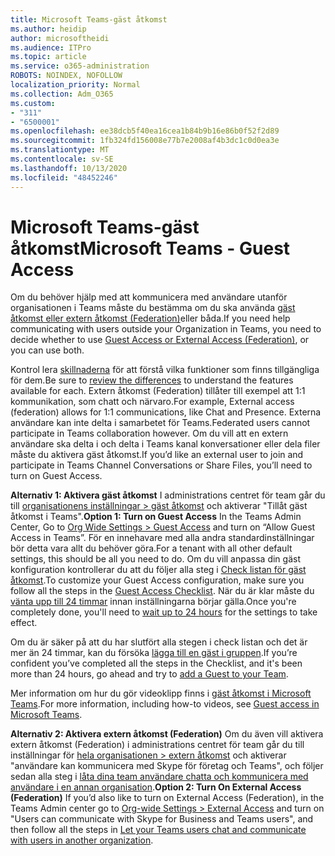 ```yaml
---
title: Microsoft Teams-gäst åtkomst
ms.author: heidip
author: microsoftheidi
ms.audience: ITPro
ms.topic: article
ms.service: o365-administration
ROBOTS: NOINDEX, NOFOLLOW
localization_priority: Normal
ms.collection: Adm_O365
ms.custom:
- "311"
- "6500001"
ms.openlocfilehash: ee38dcb5f40ea16cea1b84b9b16e86b0f52f2d89
ms.sourcegitcommit: 1fb324fd156008e77b7e2008af4b3dc1c0d0ea3e
ms.translationtype: MT
ms.contentlocale: sv-SE
ms.lasthandoff: 10/13/2020
ms.locfileid: "48452246"
---
```

# <a name="microsoft-teams---guest-access"></a><span data-ttu-id="f3a86-102">Microsoft Teams-gäst åtkomst</span><span class="sxs-lookup"><span data-stu-id="f3a86-102">Microsoft Teams - Guest Access</span></span>

<span data-ttu-id="f3a86-103">Om du behöver hjälp med att kommunicera med användare utanför organisationen i Teams måste du bestämma om du ska använda [gäst åtkomst eller extern åtkomst (Federation)](https://docs.microsoft.com/microsoftteams/manage-external-access#external-access-vs-guest-access)eller båda.</span><span class="sxs-lookup"><span data-stu-id="f3a86-103">If you need help communicating with users outside your Organization in Teams, you need to decide whether to use [Guest Access or External Access (Federation)](https://docs.microsoft.com/microsoftteams/manage-external-access#external-access-vs-guest-access), or you can use both.</span></span>

<span data-ttu-id="f3a86-104">Kontrol lera [skillnaderna](https://docs.microsoft.com/microsoftteams/manage-external-access#external-access-vs-guest-access) för att förstå vilka funktioner som finns tillgängliga för dem.</span><span class="sxs-lookup"><span data-stu-id="f3a86-104">Be sure to [review the differences](https://docs.microsoft.com/microsoftteams/manage-external-access#external-access-vs-guest-access) to understand the features available for each.</span></span>  <span data-ttu-id="f3a86-105">Extern åtkomst (Federation) tillåter till exempel att 1:1 kommunikation, som chatt och närvaro.</span><span class="sxs-lookup"><span data-stu-id="f3a86-105">For example, External access (federation) allows for 1:1 communications, like Chat and Presence.</span></span>  <span data-ttu-id="f3a86-106">Externa användare kan inte delta i samarbetet för Teams.</span><span class="sxs-lookup"><span data-stu-id="f3a86-106">Federated users cannot participate in Teams collaboration however.</span></span>  <span data-ttu-id="f3a86-107">Om du vill att en extern användare ska delta i och delta i Teams kanal konversationer eller dela filer måste du aktivera gäst åtkomst.</span><span class="sxs-lookup"><span data-stu-id="f3a86-107">If you’d like an external user to join and participate in Teams Channel Conversations or Share Files, you’ll need to turn on Guest Access.</span></span>

<span data-ttu-id="f3a86-108">**Alternativ 1: Aktivera gäst åtkomst** I administrations centret för team går du till [organisationens inställningar > gäst åtkomst](https://admin.teams.microsoft.com/company-wide-settings/guest-configuration) och aktiverar "Tillåt gäst åtkomst i Teams".</span><span class="sxs-lookup"><span data-stu-id="f3a86-108">**Option 1: Turn on Guest Access** In the Teams Admin Center, Go to [Org Wide Settings > Guest Access](https://admin.teams.microsoft.com/company-wide-settings/guest-configuration) and turn on “Allow Guest Access in Teams”.</span></span>  <span data-ttu-id="f3a86-109">För en innehavare med alla andra standardinställningar bör detta vara allt du behöver göra.</span><span class="sxs-lookup"><span data-stu-id="f3a86-109">For a tenant with all other default settings, this should be all you need to do.</span></span>  <span data-ttu-id="f3a86-110">Om du vill anpassa din gäst konfiguration kontrollerar du att du följer alla steg i [Check listan för gäst åtkomst](https://docs.microsoft.com/microsoftteams/guest-access-checklist).</span><span class="sxs-lookup"><span data-stu-id="f3a86-110">To customize your Guest Access configuration,  make sure you follow all the steps in the [Guest Access Checklist](https://docs.microsoft.com/microsoftteams/guest-access-checklist).</span></span> <span data-ttu-id="f3a86-111">När du är klar måste du [vänta upp till 24 timmar](https://docs.microsoft.com/microsoftteams/manage-guests#guest-access-latencies) innan inställningarna börjar gälla.</span><span class="sxs-lookup"><span data-stu-id="f3a86-111">Once you're completely done, you'll need to [wait up to 24 hours](https://docs.microsoft.com/microsoftteams/manage-guests#guest-access-latencies) for the settings to take effect.</span></span>

<span data-ttu-id="f3a86-112">Om du är säker på att du har slutfört alla stegen i check listan och det är mer än 24 timmar, kan du försöka [lägga till en gäst i gruppen](https://support.office.com/article/add-guests-to-a-team-in-teams-fccb4fa6-f864-4508-bdde-256e7384a14f#ID0EAABAAA=Desktop).</span><span class="sxs-lookup"><span data-stu-id="f3a86-112">If you’re confident you’ve completed all the steps in the Checklist, and it's been more than 24 hours, go ahead and try to [add a Guest to your Team](https://support.office.com/article/add-guests-to-a-team-in-teams-fccb4fa6-f864-4508-bdde-256e7384a14f#ID0EAABAAA=Desktop).</span></span>

<span data-ttu-id="f3a86-113">Mer information om hur du gör videoklipp finns i [gäst åtkomst i Microsoft Teams](https://docs.microsoft.com/microsoftteams/guest-access).</span><span class="sxs-lookup"><span data-stu-id="f3a86-113">For more information, including how-to videos, see [Guest access in Microsoft Teams](https://docs.microsoft.com/microsoftteams/guest-access).</span></span>

<span data-ttu-id="f3a86-114">**Alternativ 2: Aktivera extern åtkomst (Federation)** Om du även vill aktivera extern åtkomst (Federation) i administrations centret för team går du till inställningar för [hela organisationen > extern åtkomst](https://admin.teams.microsoft.com/company-wide-settings/external-communications) och aktiverar "användare kan kommunicera med Skype för företag och Teams", och följer sedan alla steg i [låta dina team användare chatta och kommunicera med användare i en annan organisation](https://docs.microsoft.com/microsoftteams/manage-external-access#let-your-teams-users-chat-and-communicate-with-users-in-another-organization).</span><span class="sxs-lookup"><span data-stu-id="f3a86-114">**Option 2: Turn On External Access (Federation)** If you’d also like to turn on External Access (Federation), in the Teams Admin center go to [Org-wide Settings > External Access](https://admin.teams.microsoft.com/company-wide-settings/external-communications) and turn on "Users can communicate with Skype for Business and Teams users", and then follow all the steps in [Let your Teams users chat and communicate with users in another organization](https://docs.microsoft.com/microsoftteams/manage-external-access#let-your-teams-users-chat-and-communicate-with-users-in-another-organization).</span></span>
